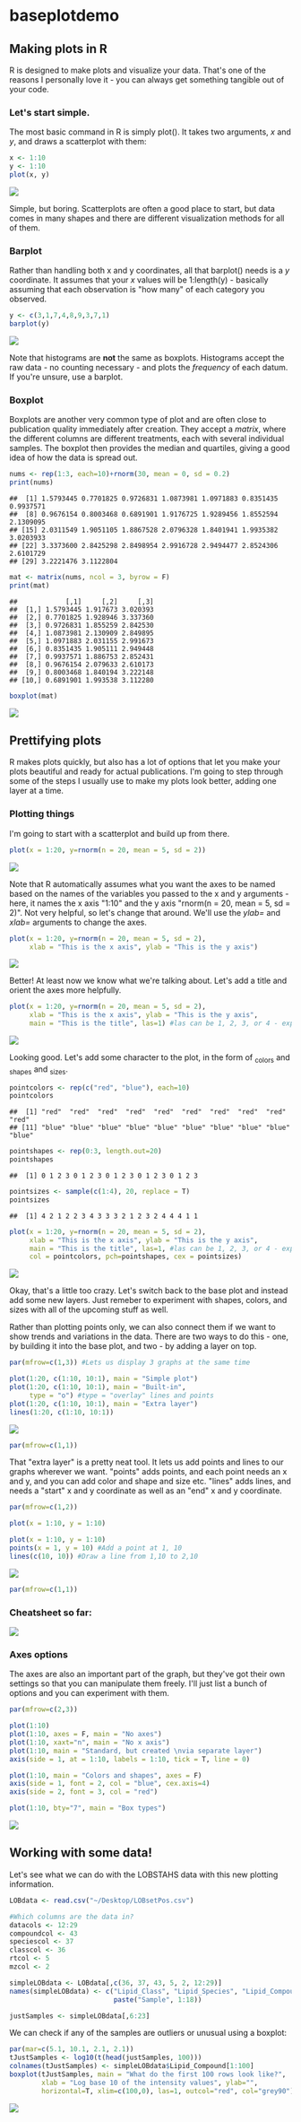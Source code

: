 baseplotdemo
================

Making plots in R
-----------------

R is designed to make plots and visualize your data. That's one of the reasons I personally love it - you can always get something tangible out of your code.

### Let's start simple.

The most basic command in R is simply plot(). It takes two arguments, *x* and *y*, and draws a scatterplot with them:

``` r
x <- 1:10
y <- 1:10
plot(x, y)
```

![](basedemo_files/figure-markdown_github/baseplot-1.png)

Simple, but boring. Scatterplots are often a good place to start, but data comes in many shapes and there are different visualization methods for all of them.

### Barplot

Rather than handling both x and y coordinates, all that barplot() needs is a *y* coordinate. It assumes that your *x* values will be 1:length(y) - basically assuming that each observation is "how many" of each category you observed.

``` r
y <- c(3,1,7,4,8,9,3,7,1)
barplot(y)
```

![](basedemo_files/figure-markdown_github/barplot-1.png)

Note that histograms are **not** the same as boxplots. Histograms accept the raw data - no counting necessary - and plots the *frequency* of each datum. If you're unsure, use a barplot.

### Boxplot

Boxplots are another very common type of plot and are often close to publication quality immediately after creation. They accept a *matrix*, where the different columns are different treatments, each with several individual samples. The boxplot then provides the median and quartiles, giving a good idea of how the data is spread out.

``` r
nums <- rep(1:3, each=10)+rnorm(30, mean = 0, sd = 0.2)
print(nums)
```

    ##  [1] 1.5793445 0.7701825 0.9726831 1.0873981 1.0971883 0.8351435 0.9937571
    ##  [8] 0.9676154 0.8003468 0.6891901 1.9176725 1.9289456 1.8552594 2.1309095
    ## [15] 2.0311549 1.9051105 1.8867528 2.0796328 1.8401941 1.9935382 3.0203933
    ## [22] 3.3373600 2.8425298 2.8498954 2.9916728 2.9494477 2.8524306 2.6101729
    ## [29] 3.2221476 3.1122804

``` r
mat <- matrix(nums, ncol = 3, byrow = F)
print(mat)
```

    ##            [,1]     [,2]     [,3]
    ##  [1,] 1.5793445 1.917673 3.020393
    ##  [2,] 0.7701825 1.928946 3.337360
    ##  [3,] 0.9726831 1.855259 2.842530
    ##  [4,] 1.0873981 2.130909 2.849895
    ##  [5,] 1.0971883 2.031155 2.991673
    ##  [6,] 0.8351435 1.905111 2.949448
    ##  [7,] 0.9937571 1.886753 2.852431
    ##  [8,] 0.9676154 2.079633 2.610173
    ##  [9,] 0.8003468 1.840194 3.222148
    ## [10,] 0.6891901 1.993538 3.112280

``` r
boxplot(mat)
```

![](basedemo_files/figure-markdown_github/boxplot-1.png)

Prettifying plots
-----------------

R makes plots quickly, but also has a lot of options that let you make your plots beautiful and ready for actual publications. I'm going to step through some of the steps I usually use to make my plots look better, adding one layer at a time.

### Plotting things

I'm going to start with a scatterplot and build up from there.

``` r
plot(x = 1:20, y=rnorm(n = 20, mean = 5, sd = 2))
```

![](basedemo_files/figure-markdown_github/prettybase-1.png)

Note that R automatically assumes what you want the axes to be named based on the names of the variables you passed to the x and y arguments - here, it names the x axis "1:10" and the y axis "rnorm(n = 20, mean = 5, sd = 2)". Not very helpful, so let's change that around. We'll use the *ylab=* and *xlab=* arguments to change the axes.

``` r
plot(x = 1:20, y=rnorm(n = 20, mean = 5, sd = 2),
     xlab = "This is the x axis", ylab = "This is the y axis")
```

![](basedemo_files/figure-markdown_github/prettyaxes-1.png)

Better! At least now we know what we're talking about. Let's add a title and orient the axes more helpfully.

``` r
plot(x = 1:20, y=rnorm(n = 20, mean = 5, sd = 2),
     xlab = "This is the x axis", ylab = "This is the y axis",
     main = "This is the title", las=1) #las can be 1, 2, 3, or 4 - experiment!
```

![](basedemo_files/figure-markdown_github/prettytitle-1.png)

Looking good. Let's add some character to the plot, in the form of <sub>colors</sub> and <sub>shapes</sub> and <sub>sizes</sub>.

``` r
pointcolors <- rep(c("red", "blue"), each=10)
pointcolors
```

    ##  [1] "red"  "red"  "red"  "red"  "red"  "red"  "red"  "red"  "red"  "red" 
    ## [11] "blue" "blue" "blue" "blue" "blue" "blue" "blue" "blue" "blue" "blue"

``` r
pointshapes <- rep(0:3, length.out=20)
pointshapes
```

    ##  [1] 0 1 2 3 0 1 2 3 0 1 2 3 0 1 2 3 0 1 2 3

``` r
pointsizes <- sample(c(1:4), 20, replace = T)
pointsizes
```

    ##  [1] 4 2 1 2 2 3 4 3 3 3 2 1 2 3 2 4 4 4 1 1

``` r
plot(x = 1:20, y=rnorm(n = 20, mean = 5, sd = 2),
     xlab = "This is the x axis", ylab = "This is the y axis",
     main = "This is the title", las=1, #las can be 1, 2, 3, or 4 - experiment!
     col = pointcolors, pch=pointshapes, cex = pointsizes)
```

![](basedemo_files/figure-markdown_github/prettycolors-1.png)

Okay, that's a little too crazy. Let's switch back to the base plot and instead add some new layers. Just remeber to experiment with shapes, colors, and sizes with all of the upcoming stuff as well.

Rather than plotting points only, we can also connect them if we want to show trends and variations in the data. There are two ways to do this - one, by building it into the base plot, and two - by adding a layer on top.

``` r
par(mfrow=c(1,3)) #Lets us display 3 graphs at the same time

plot(1:20, c(1:10, 10:1), main = "Simple plot")
plot(1:20, c(1:10, 10:1), main = "Built-in",
     type = "o") #type = "overlay" lines and points
plot(1:20, c(1:10, 10:1), main = "Extra layer")
lines(1:20, c(1:10, 10:1))
```

![](basedemo_files/figure-markdown_github/prettylines-1.png)

``` r
par(mfrow=c(1,1))
```

That "extra layer" is a pretty neat tool. It lets us add points and lines to our graphs wherever we want. "points" adds points, and each point needs an x and y, and you can add color and shape and size etc. "lines" adds lines, and needs a "start" x and y coordinate as well as an "end" x and y coordinate.

``` r
par(mfrow=c(1,2))

plot(x = 1:10, y = 1:10)

plot(x = 1:10, y = 1:10)
points(x = 1, y = 10) #Add a point at 1, 10
lines(c(10, 10)) #Draw a line from 1,10 to 2,10
```

![](basedemo_files/figure-markdown_github/extralayers-1.png)

``` r
par(mfrow=c(1,1))
```

### Cheatsheet so far:

![](basedemo_files/figure-markdown_github/cheatsheet-1.png)

### Axes options

The axes are also an important part of the graph, but they've got their own settings so that you can manipulate them freely. I'll just list a bunch of options and you can experiment with them.

``` r
par(mfrow=c(2,3))

plot(1:10)
plot(1:10, axes = F, main = "No axes")
plot(1:10, xaxt="n", main = "No x axis") 
plot(1:10, main = "Standard, but created \nvia separate layer")
axis(side = 1, at = 1:10, labels = 1:10, tick = T, line = 0)

plot(1:10, main = "Colors and shapes", axes = F)
axis(side = 1, font = 2, col = "blue", cex.axis=4)
axis(side = 2, font = 3, col = "red")

plot(1:10, bty="7", main = "Box types")
```

![](basedemo_files/figure-markdown_github/axes-1.png)

Working with some data!
-----------------------

Let's see what we can do with the LOBSTAHS data with this new plotting information.

``` r
LOBdata <- read.csv("~/Desktop/LOBsetPos.csv")

#Which columns are the data in?
datacols <- 12:29
compoundcol <- 43
speciescol <- 37
classcol <- 36
rtcol <- 5
mzcol <- 2

simpleLOBdata <- LOBdata[,c(36, 37, 43, 5, 2, 12:29)]
names(simpleLOBdata) <- c("Lipid_Class", "Lipid_Species", "Lipid_Compound", "Retention_time", "M/Z ratio",
                          paste("Sample", 1:18))

justSamples <- simpleLOBdata[,6:23]
```

We can check if any of the samples are outliers or unusual using a boxplot:

``` r
par(mar=c(5.1, 10.1, 2.1, 2.1))
tJustSamples <- log10(t(head(justSamples, 100)))
colnames(tJustSamples) <- simpleLOBdata$Lipid_Compound[1:100]
boxplot(tJustSamples, main = "What do the first 100 rows look like?",
        xlab = "Log base 10 of the intensity values", ylab="",
        horizontal=T, xlim=c(100,0), las=1, outcol="red", col="grey90")
```

![](basedemo_files/figure-markdown_github/LOBboxplot-1.png)
